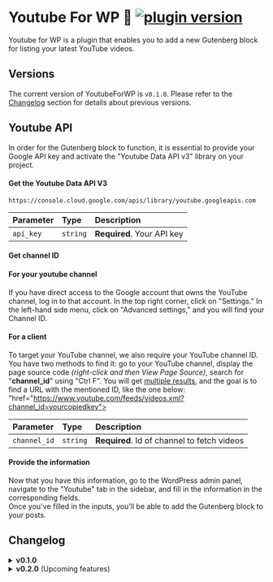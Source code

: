 # Youtube For WP 🐝 [![plugin version](https://img.shields.io/badge/version-v0.1.0-color.svg)](https://github.com/Loubal70/youtube-for-wp/releases/latest)

Youtube for WP is a plugin that enables you to add a new Gutenberg block for listing your latest YouTube videos.

## Versions

The current version of YoutubeForWP is `v0.1.0`. Please refer to the [Changelog](#changelog) section for details about previous versions.

## Youtube API
In order for the Gutenberg block to function, it is essential to provide your Google API key and activate 
the "Youtube Data API v3" library on your project.

#### Get the Youtube Data API V3

```http
https://console.cloud.google.com/apis/library/youtube.googleapis.com
```

| Parameter | Type     | Description                |
| :-------- | :------- | :------------------------- |
| `api_key` | `string` | **Required**. Your API key |

#### Get channel ID

#### For your youtube channel
If you have direct access to the Google account that owns the YouTube channel, log in to that account. 
In the top right corner, click on "Settings." In the left-hand side menu, click on "Advanced settings," 
and you will find your Channel ID.

#### For a client

To target your YouTube channel, we also require your YouTube channel ID. <br />
You have two methods to find it: go to your YouTube channel, display the page source code 
<i>(right-click and then View Page Source)</i>, search for "<b>channel_id</b>" using "Ctrl F". 
You will get <u>multiple results</u>, and the goal is to find a URL with the mentioned ID, 
like the one below: "href="https://www.youtube.com/feeds/videos.xml?channel_id=yourcopiedkey">

| Parameter    | Type     | Description                                  |
|:-------------| :------- |:---------------------------------------------|
| `channel_id` | `string` | **Required**. Id of channel to fetch videos  |

#### Provide the information

Now that you have this information, go to the WordPress admin panel, navigate to the "Youtube" tab in the sidebar, 
and fill in the information in the corresponding fields. <br />
Once you've filled in the inputs, you'll be able to add the Gutenberg block to your posts.

## Changelog

<details>
<summary><strong>v0.1.0</strong></summary>
<p>

- Initial version of YoutubeForWP
- Adding a menu to the WordPress administration area (back office) to include option :
    - API keys
    - YouTube channel ID
    - Collecte et stockage des réponses des employés
    - Number of videos to retrieve in the Gutenberg block
- Adding a Gutenberg block to display the latest videos from a YouTube channel
- Adding a hook to override the view of the latest videos

</p>
</details>

<details>
<summary><strong>v0.2.0</strong> (Upcoming features)</summary>
<p>

- Adding WordPress notices for option field validation

</p>
</details>

